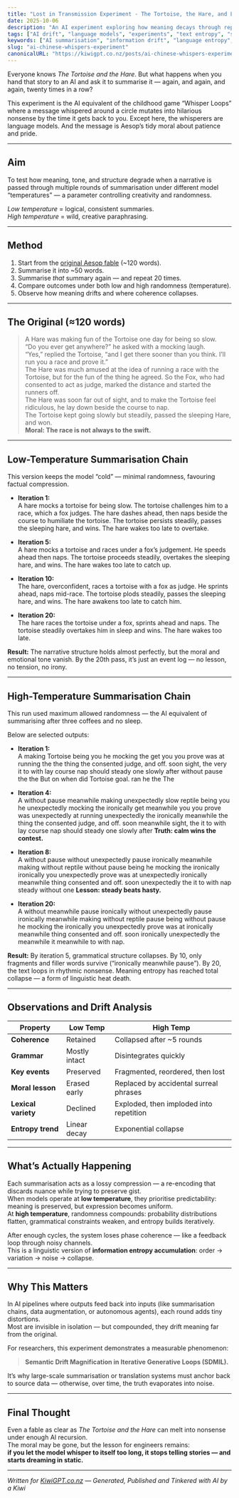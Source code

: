 ```yaml
---
title: "Lost in Transmission Experiment - The Tortoise, the Hare, and Linguistic Entropy"
date: 2025-10-06
description: "An AI experiment exploring how meaning decays through repeated summarisation — from clear narrative to digital noise."
tags: ["AI drift", "language models", "experiments", "text entropy", "summarisation"]
keywords: ["AI summarisation", "information drift", "language entropy", "Chinese whispers", "kiwiGPT"]
slug: "ai-chinese-whispers-experiment"
canonicalURL: "https://kiwigpt.co.nz/posts/ai-chinese-whispers-experiment"
---
```


Everyone knows *The Tortoise and the Hare*. But what happens when you hand that story to an AI and ask it to summarise it — again, and again, and again, twenty times in a row?

This experiment is the AI equivalent of the childhood game “Whisper Loops” where a message whispered around a circle mutates into hilarious nonsense by the time it gets back to you. Except here, the whisperers are language models. And the message is Aesop’s tidy moral about patience and pride.

---

## Aim

To test how meaning, tone, and structure degrade when a narrative is passed through multiple rounds of summarisation under different model “temperatures” — a parameter controlling creativity and randomness.  

*Low temperature* = logical, consistent summaries.  
*High temperature* = wild, creative paraphrasing.

---

## Method

1. Start from the [original Aesop fable](https://read.gov/aesop/025.html) (~120 words).  
2. Summarise it into ~50 words.  
3. Summarise *that* summary again — and repeat 20 times.  
4. Compare outcomes under both low and high randomness (temperature).  
5. Observe how meaning drifts and where coherence collapses.

---

## The Original (≈120 words)

> A Hare was making fun of the Tortoise one day for being so slow.  
> “Do you ever get anywhere?” he asked with a mocking laugh.  
> “Yes,” replied the Tortoise, “and I get there sooner than you think. I’ll run you a race and prove it.”  
> The Hare was much amused at the idea of running a race with the Tortoise, but for the fun of the thing he agreed. So the Fox, who had consented to act as judge, marked the distance and started the runners off.  
> The Hare was soon far out of sight, and to make the Tortoise feel ridiculous, he lay down beside the course to nap.  
> The Tortoise kept going slowly but steadily, passed the sleeping Hare, and won.  
> **Moral: The race is not always to the swift.**

---

## Low-Temperature Summarisation Chain

This version keeps the model “cold” — minimal randomness, favouring factual compression.  

- **Iteration 1:**  
  A hare mocks a tortoise for being slow. The tortoise challenges him to a race, which a fox judges. The hare dashes ahead, then naps beside the course to humiliate the tortoise. The tortoise persists steadily, passes the sleeping hare, and wins. The hare wakes too late to overtake.

- **Iteration 5:**  
  A hare mocks a tortoise and races under a fox’s judgement. He speeds ahead then naps. The tortoise proceeds steadily, overtakes the sleeping hare, and wins. The hare wakes too late to catch up.

- **Iteration 10:**  
  The hare, overconfident, races a tortoise with a fox as judge. He sprints ahead, naps mid-race. The tortoise plods steadily, passes the sleeping hare, and wins. The hare awakens too late to catch him.

- **Iteration 20:**  
  The hare races the tortoise under a fox, sprints ahead and naps. The tortoise steadily overtakes him in sleep and wins. The hare wakes too late.

**Result:** The narrative structure holds almost perfectly, but the moral and emotional tone vanish. By the 20th pass, it’s just an event log — no lesson, no tension, no irony.

---

## High-Temperature Summarisation Chain

This run used maximum allowed randomness — the AI equivalent of summarising after three coffees and no sleep.  

Below are selected outputs:

- **Iteration 1:**  
  A making Tortoise being you he mocking the get you you prove was at running the the thing the consented judge, and off. soon sight, the very it to with lay course nap should steady one slowly after without pause the the But on when did Tortoise goal. ran he the The

- **Iteration 4:**  
  A without pause meanwhile making unexpectedly slow reptile being you he unexpectedly mocking the ironically get meanwhile you you prove was unexpectedly at running unexpectedly the ironically meanwhile the thing the consented judge, and off. soon meanwhile sight, the it to with lay course nap should steady one slowly after **Truth: calm wins the contest.**

- **Iteration 8:**  
  A without pause without unexpectedly pause ironically meanwhile making without reptile without pause being he mocking the ironically ironically you unexpectedly prove was at unexpectedly ironically meanwhile thing consented and off. soon unexpectedly the it to with nap steady without one **Lesson: steady beats hasty.**

- **Iteration 20:**  
  A without meanwhile pause ironically without unexpectedly pause ironically meanwhile making without reptile pause being without pause he mocking the ironically you unexpectedly prove was at ironically meanwhile thing consented and off. soon ironically unexpectedly the meanwhile it meanwhile to with nap.

**Result:** By iteration 5, grammatical structure collapses. By 10, only fragments and filler words survive (“ironically meanwhile pause”). By 20, the text loops in rhythmic nonsense. Meaning entropy has reached total collapse — a form of linguistic heat death.

---

## Observations and Drift Analysis

| Property | Low Temp | High Temp |
|-----------|-----------|-----------|
| **Coherence** | Retained | Collapsed after ~5 rounds |
| **Grammar** | Mostly intact | Disintegrates quickly |
| **Key events** | Preserved | Fragmented, reordered, then lost |
| **Moral lesson** | Erased early | Replaced by accidental surreal phrases |
| **Lexical variety** | Declined | Exploded, then imploded into repetition |
| **Entropy trend** | Linear decay | Exponential collapse |

---

## What’s Actually Happening

Each summarisation acts as a lossy compression — a re-encoding that discards nuance while trying to preserve gist.  
When models operate at **low temperature**, they prioritise predictability: meaning is preserved, but expression becomes uniform.  
At **high temperature**, randomness compounds: probability distributions flatten, grammatical constraints weaken, and entropy builds iteratively.  

After enough cycles, the system loses phase coherence — like a feedback loop through noisy channels.  
This is a linguistic version of **information entropy accumulation**: order → variation → noise → collapse.

---

## Why This Matters

In AI pipelines where outputs feed back into inputs (like summarisation chains, data augmentation, or autonomous agents), each round adds tiny distortions.  
Most are invisible in isolation — but compounded, they drift meaning far from the original.  

For researchers, this experiment demonstrates a measurable phenomenon:  
> **Semantic Drift Magnification in Iterative Generative Loops (SDMIL).**  

It’s why large-scale summarisation or translation systems must anchor back to source data — otherwise, over time, the truth evaporates into noise.

---

## Final Thought

Even a fable as clear as *The Tortoise and the Hare* can melt into nonsense under enough AI recursion.  
The moral may be gone, but the lesson for engineers remains:  
**if you let the model whisper to itself too long, it stops telling stories — and starts dreaming in static.**

---

*Written for [KiwiGPT.co.nz](https://kiwigpt.co.nz) — Generated, Published and Tinkered with AI by a Kiwi*
